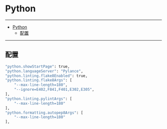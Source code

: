 # Python

---

- [Python](#python)
  - [配置](#配置)

---

## 配置

``` sh
"python.showStartPage": true,
"python.languageServer": "Pylance",
"python.linting.flake8Enabled": true,
"python.linting.flake8Args": [
    "--max-line-length=180",
    "--ignore=E402,F841,F401,E302,E305",
],
"python.linting.pylintArgs": [
    "--max-line-length=180"
],
"python.formatting.autopep8Args": [
    "--max-line-length=180"
],
```
